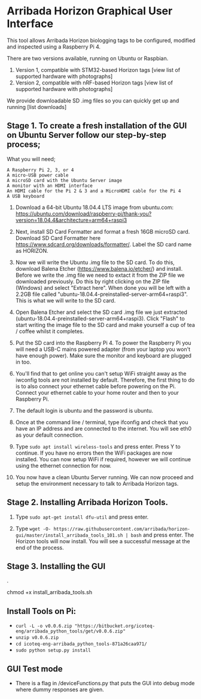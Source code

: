 # Arribada Horizon Graphical User Interface 

This tool allows Arribada Horizon biologging tags to be configured, modified and inspected using a Raspberry Pi 4.

There are two versions available, running on Ubuntu or Raspbian.

1) Version 1, compatible with STM32-based Horizon tags [view list of supported hardware with photographs]
2) Version 2, compatible with nRF-based Horizon tags [view list of supported hardware with photographs]

We provide downloadable SD .img files so you can quickly get up and running [list downloads]

## Stage 1. To create a fresh installation of the GUI on Ubuntu Server follow our step-by-step process;

What you will need;

    A Raspberry Pi 2, 3, or 4
    A micro-USB power cable
    A microSD card with the Ubuntu Server image
    A monitor with an HDMI interface
    An HDMI cable for the Pi 2 & 3 and a MicroHDMI cable for the Pi 4
    A USB keyboard

1. Download a 64-bit Ubuntu 18.04.4 LTS image from ubuntu.com: https://ubuntu.com/download/raspberry-pi/thank-you?version=18.04.4&architecture=arm64+raspi3

2. Next, install SD Card Formatter and format a fresh 16GB microSD card. Download SD Card Formatter here https://www.sdcard.org/downloads/formatter/. Label the SD card name as HORIZON. 

3. Now we will write the Ubuntu .img file to the SD card. To do this, download Balena Etcher (https://www.balena.io/etcher/) and install. Before we write the .img file we need to extact it from the ZIP file we downloaded previously. Do this by right clicking on the ZIP file (Windows) and select "Extract here". When done you will be left with a 2.2GB file called "ubuntu-18.04.4-preinstalled-server-arm64+raspi3". This is what we will write to the SD card.

4. Open Balena Etcher and select the SD card .img file we just extracted (ubuntu-18.04.4-preinstalled-server-arm64+raspi3). Click "Flash" to start writing the image file to the SD card and make yourself a cup of tea / coffee whilst it completes.

5. Put the SD card into the Raspberry Pi 4. To power the Raspberry Pi you will need a USB-C mains powered adapter (from your laptop you won't have enough power). Make sure the monitor and keyboard are plugged in too.

6. You'll find that to get online you can't setup WiFi straight away as the iwconfig tools are not installed by default. Therefore, the first thing to do is to also connect your ethernet cable before powering on the Pi. Connect your ethernet cable to your home router and then to your Raspberry Pi. 

7. The default login is ubuntu and the password is ubuntu.

8. Once at the command line / terminal, type ifconfig and check that you have an IP address and are connected to the internet. You will see eth0 as your default connection.

9. Type `sudo apt install wireless-tools` and press enter. Press Y to continue. If you have no errors then the WiFi packages are now installed. You can now setup WiFi if required, however we will continue using the ethernet connection for now.

10. You now have a clean Ubuntu Server running. We can now proceed and setup the environment necessary to talk to Arribada Horizon tags.

## Stage 2. Installing Arribada Horizon Tools.

1. Type `sudo apt-get install dfu-util` and press enter.

2. Type `wget -O- https://raw.githubusercontent.com/arribada/horizon-gui/master/install_arribada_tools_101.sh | bash` and press enter. The Horizon tools will now install. You will see a successful message at the end of the process.

## Stage 3. Installing the GUI

.
 





















chmod +x  install_arribada_tools.sh


## Install Tools on Pi:
* `curl -L -o v0.0.6.zip "https://bitbucket.org/icoteq-eng/arribada_python_tools/get/v0.0.6.zip"`
* `unzip v0.0.6.zip`
* `cd icoteq-eng-arribada_python_tools-871a26caa971/`
* `sudo python setup.py install`



## GUI Test mode
* There is a flag in /deviceFunctions.py that puts the GUI into debug mode where dummy responses are given.

